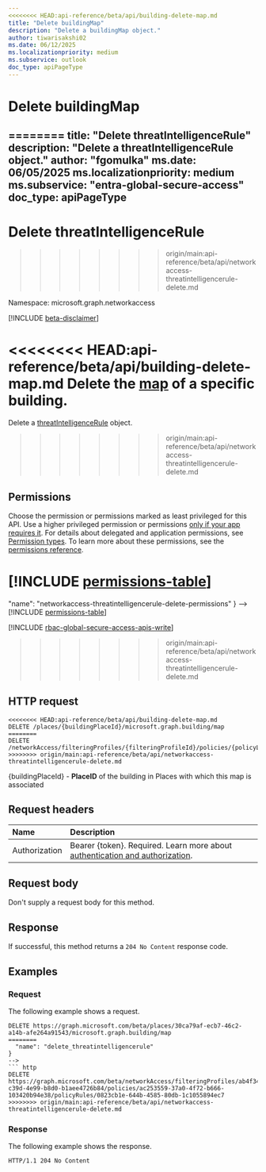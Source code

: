 ```yaml
---
<<<<<<<< HEAD:api-reference/beta/api/building-delete-map.md
title: "Delete buildingMap"
description: "Delete a buildingMap object."
author: tiwarisakshi02
ms.date: 06/12/2025
ms.localizationpriority: medium
ms.subservice: outlook
doc_type: apiPageType
---
```


# Delete buildingMap
========
title: "Delete threatIntelligenceRule"
description: "Delete a threatIntelligenceRule object."
author: "fgomulka"
ms.date: 06/05/2025
ms.localizationpriority: medium
ms.subservice: "entra-global-secure-access"
doc_type: apiPageType
---

# Delete threatIntelligenceRule
>>>>>>>> origin/main:api-reference/beta/api/networkaccess-threatintelligencerule-delete.md

Namespace: microsoft.graph.networkaccess

[!INCLUDE [beta-disclaimer](../../includes/beta-disclaimer.md)]

<<<<<<<< HEAD:api-reference/beta/api/building-delete-map.md
Delete the [map](../resources/buildingmap.md) of a specific building.
========
Delete a [threatIntelligenceRule](../resources/networkaccess-threatintelligencerule.md) object.
>>>>>>>> origin/main:api-reference/beta/api/networkaccess-threatintelligencerule-delete.md

## Permissions

Choose the permission or permissions marked as least privileged for this API. Use a higher privileged permission or permissions [only if your app requires it](/graph/permissions-overview#best-practices-for-using-microsoft-graph-permissions). For details about delegated and application permissions, see [Permission types](/graph/permissions-overview#permission-types). To learn more about these permissions, see the [permissions reference](/graph/permissions-reference).

<!-- {
  "blockType": "permissions",
<<<<<<<< HEAD:api-reference/beta/api/building-delete-map.md
  "name": "building-delete-map-permissions"
}
-->
[!INCLUDE [permissions-table](../includes/permissions/building-delete-map-permissions.md)]
========
  "name": "networkaccess-threatintelligencerule-delete-permissions"
}
-->
[!INCLUDE [permissions-table](../includes/permissions/networkaccess-threatintelligencerule-delete-permissions.md)]

[!INCLUDE [rbac-global-secure-access-apis-write](../includes/rbac-for-apis/rbac-global-secure-access-apis-write.md)]
>>>>>>>> origin/main:api-reference/beta/api/networkaccess-threatintelligencerule-delete.md

## HTTP request

<!-- {
  "blockType": "ignored"
}
-->
``` http
<<<<<<<< HEAD:api-reference/beta/api/building-delete-map.md
DELETE /places/{buildingPlaceId}/microsoft.graph.building/map
========
DELETE /networkAccess/filteringProfiles/{filteringProfileId}/policies/{policyLinkId}/policyRules/{id}
>>>>>>>> origin/main:api-reference/beta/api/networkaccess-threatintelligencerule-delete.md
```

{buildingPlaceId} - **PlaceID** of the building in Places with which this map is associated

## Request headers

|Name|Description|
|:---|:---|
|Authorization|Bearer {token}. Required. Learn more about [authentication and authorization](/graph/auth/auth-concepts).|

## Request body

Don't supply a request body for this method.

## Response

If successful, this method returns a `204 No Content` response code.

## Examples

### Request

The following example shows a request.
<!-- {
  "blockType": "request",
<<<<<<<< HEAD:api-reference/beta/api/building-delete-map.md
  "name": "delete_buildingmap"
}
-->
``` http
DELETE https://graph.microsoft.com/beta/places/30ca79af-ecb7-46c2-a14b-afe264a91543/microsoft.graph.building/map
========
  "name": "delete_threatintelligencerule"
}
-->
``` http
DELETE https://graph.microsoft.com/beta/networkAccess/filteringProfiles/ab4f3459-c39d-4e99-b8d0-b1aee4726b84/policies/ac253559-37a0-4f72-b666-103420b94e38/policyRules/0823cb1e-644b-4585-80db-1c1055894ec7
>>>>>>>> origin/main:api-reference/beta/api/networkaccess-threatintelligencerule-delete.md
```

### Response

The following example shows the response.
<!-- {
  "blockType": "response",
  "truncated": true
}
-->
``` http
HTTP/1.1 204 No Content
```

